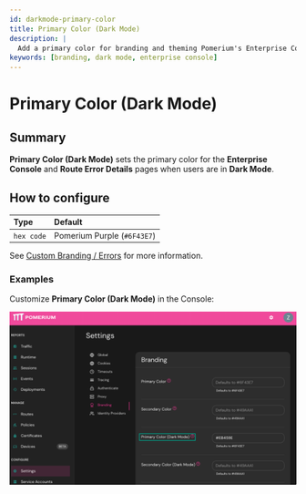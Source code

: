 ```yaml
---
id: darkmode-primary-color
title: Primary Color (Dark Mode)
description: |
  Add a primary color for branding and theming Pomerium's Enterprise Console and information pages in dark mode.
keywords: [branding, dark mode, enterprise console]
---
```


# Primary Color (Dark Mode)

## Summary

**Primary Color (Dark Mode)** sets the primary color for the **Enterprise Console** and **Route Error Details** pages when users are in **Dark Mode**.

## How to configure

| **Type** | **Default** |
| :--- | :--- |
| `hex code` | Pomerium Purple (`#6F43E7`) |

See [Custom Branding / Errors](/docs/capabilities/branding) for more information.

### Examples

Customize **Primary Color (Dark Mode)** in the Console:

![Set custom primary color for dark mode](./img/branding-dark-mode.png)
